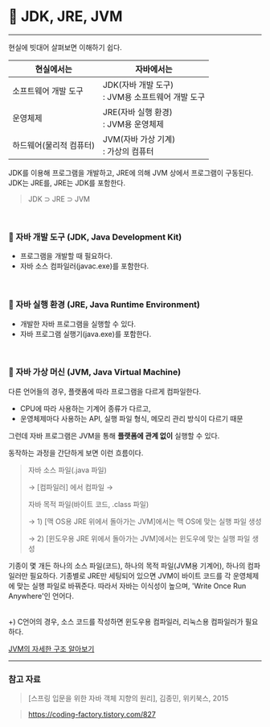 # 🥦 JDK, JRE, JVM

---

현실에 빗대어 살펴보면 이해하기 쉽다.

| 현실에서는        | 자바에서는                                |
|--------------|--------------------------------------|
| 소프트웨어 개발 도구  | JDK(자바 개발 도구)<br/>: JVM용 소프트웨어 개발 도구 |
| 운영체제         | JRE(자바 실행 환경) <br/>: JVM용 운영체제       |
| 하드웨어(물리적 컴퓨터) | JVM(자바 가상 기계)<br/>: 가상의 컴퓨터          |

JDK를 이용해 프로그램을 개발하고, JRE에 의해 JVM 상에서 프로그램이 구동된다. JDK는 JRE를, JRE는 JDK를 포함한다.

> JDK ⊃ JRE ⊃ JVM

<BR>

### 🥦 자바 개발 도구 (JDK, Java Development Kit)
- 프로그램을 개발할 때 필요하다.
- 자바 소스 컴파일러(javac.exe)를 포함한다.

<br>

### 🥦 자바 실행 환경 (JRE, Java Runtime Environment)
- 개발한 자바 프로그램을 실행할 수 있다.
- 자바 프로그램 실행기(java.exe)를 포함한다.

<br>

### 🥦 자바 가상 머신 (JVM, Java Virtual Machine)

다른 언어들의 경우, 플랫폼에 따라 프로그램을 다르게 컴파일한다.
- CPU에 따라 사용하는 기계어 종류가 다르고,
- 운영체제마다 사용하는 API, 실행 파일 형식, 메모리 관리 방식이 다르기 때문

그런데 자바 프로그램은 JVM을 통해 **플랫폼에 관계 없이** 실행할 수 있다.

동작하는 과정을 간단하게 보면 이런 흐름이다.

> 자바 소스 파일(.java 파일)
>
> → [컴파일러] 에서 컴파일 →
>
> 자바 목적 파일(바이트 코드, .class 파일)
>
> → 1) [맥 OS용 JRE 위에서 돌아가는 JVM]에서는 맥 OS에 맞는 실행 파일 생성
>
> → 2) [윈도우용 JRE 위에서 돌아가는 JVM]에서는 윈도우에 맞는 실행 파일 생성

기종이 몇 개든 하나의 소스 파일(코드), 하나의 목적 파일(JVM용 기계어), 하나의 컴파일러만 필요하다. 기종별로 JRE만 세팅되어 있으면 JVM이 바이트 코드를 각 운영체제에 맞는 실행 파일로 바꿔준다.
따라서 자바는 이식성이 높으며, 'Write Once Run Anywhere'인 언어다.

<br>
+) C언어의 경우, 소스 코드를 작성하면 윈도우용 컴파일러, 리눅스용 컴파일러가 필요하다.


<BR>


[JVM의 자세한 구조 알아보기](https://github.com/dlrjs2360/CS-For-Us/blob/master/Java/JVM%EC%9D%98%20%EB%8F%99%EC%9E%91%20%EB%B0%A9%EC%8B%9D%EA%B3%BC%20%EA%B5%AC%EC%A1%B0.md)

---

### 참고 자료
> [스프링 입문을 위한 자바 객체 지향의 원리], 김종민, 위키북스, 2015

> https://coding-factory.tistory.com/827
